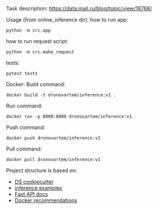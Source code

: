 Task description:
https://data.mail.ru/blog/topic/view/18768/

Usage (from online_inference dir):
how to run app:
~~~
python -m src.app
~~~
how to run request script:
~~~
python -m src.make_request
~~~
tests:
~~~
pytest tests
~~~

Docker:
Build command:
~~~
docker build -t dronovartem/inference:v1 .
~~~
Run command:
~~~
docker run -p 8000:8000 dronovartem/inference:v1
~~~
Push command:
~~~
docker push dronovartem/inference:v1
~~~
Pull command:
~~~
docker pull dronovartem/inference:v1
~~~


Project structure is based on:
- [DS cookiecutter](https://drivendata.github.io/cookiecutter-data-science/)
- [inference examples](https://github.com/made-ml-in-prod-2021/inference_examples)
- [Fast API docs](https://fastapi.tiangolo.com/)
- [Docker recommendations](https://docs.docker.com/develop/develop-images/dockerfile_best-practices/)
